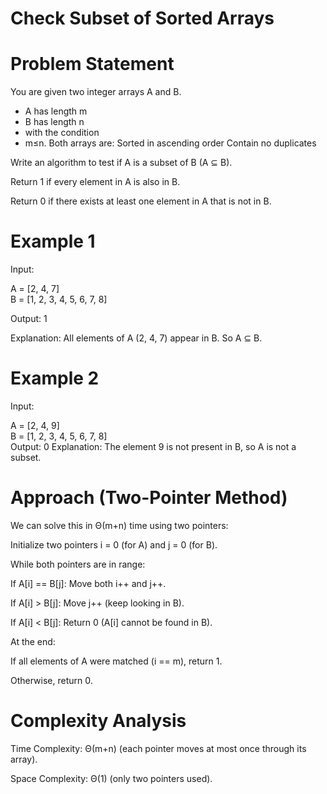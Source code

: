 # Check Subset of Sorted Arrays

# Problem Statement

You are given two integer arrays A and B.
- A has length m
- B has length n
- with the condition 
- m≤n.
Both arrays are:
Sorted in ascending order
Contain no duplicates

Write an algorithm to test if A is a subset of B (A ⊆ B).

Return 1 if every element in A is also in B.

Return 0 if there exists at least one element in A that is not in B.

# Example 1

Input:

A = [2, 4, 7]  
B = [1, 2, 3, 4, 5, 6, 7, 8]  

Output:
1

Explanation:
All elements of A (2, 4, 7) appear in B. So A ⊆ B.

# Example 2

Input:

A = [2, 4, 9]  
B = [1, 2, 3, 4, 5, 6, 7, 8]  
Output:
0
Explanation:
The element 9 is not present in B, so A is not a subset.


# Approach (Two-Pointer Method)

We can solve this in Θ(m+n) time using two pointers:

Initialize two pointers i = 0 (for A) and j = 0 (for B).

While both pointers are in range:

If A[i] == B[j]: Move both i++ and j++.

If A[i] > B[j]: Move j++ (keep looking in B).

If A[i] < B[j]: Return 0 (A[i] cannot be found in B).

At the end:

If all elements of A were matched (i == m), return 1.

Otherwise, return 0.

# Complexity Analysis

Time Complexity: Θ(m+n) (each pointer moves at most once through its array).

Space Complexity: Θ(1) (only two pointers used).
